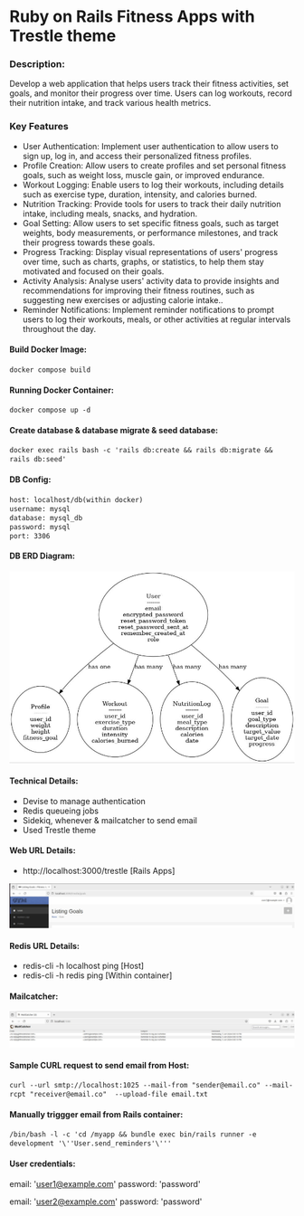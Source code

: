 # Ruby on Rails Fitness Apps with Trestle theme

### Description:
Develop a web application that helps users track their fitness activities, set goals, and monitor their progress over time. Users can log workouts, record their nutrition intake, and track various health metrics.

### Key Features
* User Authentication: Implement user authentication to allow users to sign up, log in, and access their personalized fitness profiles.
* Profile Creation: Allow users to create profiles and set personal fitness goals, such as weight loss, muscle gain, or improved endurance.
* Workout Logging: Enable users to log their workouts, including details such as exercise type, duration, intensity, and calories burned.
* Nutrition Tracking: Provide tools for users to track their daily nutrition intake, including meals, snacks, and hydration.
* Goal Setting: Allow users to set specific fitness goals, such as target weights, body measurements, or performance milestones, and track their progress towards these goals.
* Progress Tracking: Display visual representations of users' progress over time, such as charts, graphs, or statistics, to help them stay motivated and focused on their goals.
* Activity Analysis: Analyse users' activity data to provide insights and recommendations for improving their fitness routines, such as suggesting new exercises or adjusting calorie intake..
* Reminder Notifications: Implement reminder notifications to prompt users to log their workouts, meals, or other activities at regular intervals throughout the day.


#### Build Docker Image:
```
docker compose build
```

#### Running Docker Container:

```
docker compose up -d
```

#### Create database & database migrate & seed database:

```
docker exec rails bash -c 'rails db:create && rails db:migrate && rails db:seed'
```
#### DB Config:

```
host: localhost/db(within docker)
username: mysql
database: mysql_db
password: mysql
port: 3306
```

#### DB ERD Diagram:
![Database Diagram](./dbDiagram.jpg)

#### Technical Details:
* Devise to manage authentication
* Redis queueing jobs
* Sidekiq, whenever & mailcatcher to send email
* Used Trestle theme

#### Web URL Details:
* http://localhost:3000/trestle [Rails Apps]

![GUI](GUI.jpg)

#### Redis URL Details:

* redis-cli -h localhost ping [Host]
* redis-cli -h redis ping [Within container]

#### Mailcatcher:
![MailCatcher](./MailCatcher.jpg)

#### Sample CURL request to send email from Host:

```
curl --url smtp://localhost:1025 --mail-from "sender@email.co" --mail-rcpt "receiver@email.co"  --upload-file email.txt
```

#### Manually triggger email from Rails container:
```
/bin/bash -l -c 'cd /myapp && bundle exec bin/rails runner -e development '\''User.send_reminders'\'''
```

#### User credentials:
  email: 'user1@example.com'
  password: 'password'

  email: 'user2@example.com'
  password: 'password'